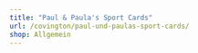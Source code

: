 ```yaml
---
title: "Paul & Paula's Sport Cards"
url: /covington/paul-und-paulas-sport-cards/
shop: Allgemein
---
```

